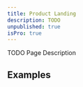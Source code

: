 ```yaml
---
title: Product Landing
description: TODO
unpublished: true
isPro: true
---
```


TODO Page Description

## Examples